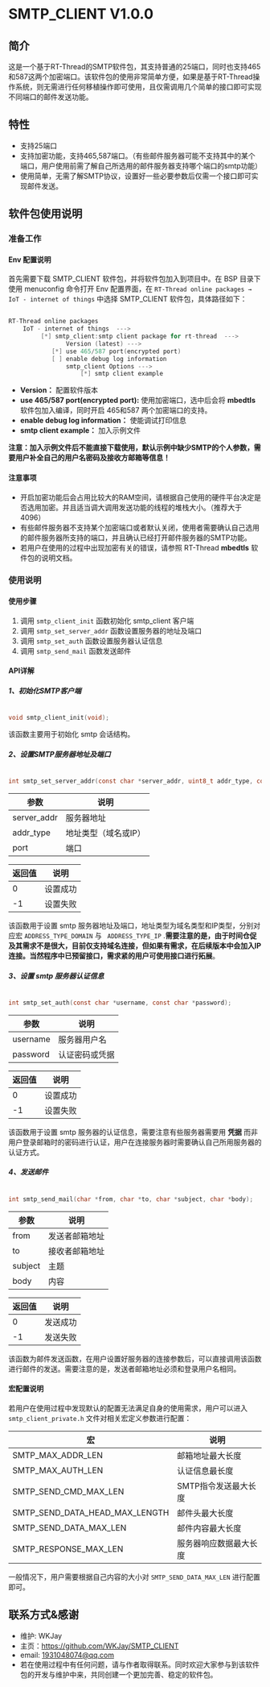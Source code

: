 # SMTP_CLIENT V1.0.0

## 简介

这是一个基于RT-Thread的SMTP软件包，其支持普通的25端口，同时也支持465和587这两个加密端口。该软件包的使用非常简单方便，如果是基于RT-Thread操作系统，则无需进行任何移植操作即可使用，且仅需调用几个简单的接口即可实现不同端口的邮件发送功能。

## 特性

- 支持25端口
- 支持加密功能，支持465,587端口。（有些邮件服务器可能不支持其中的某个端口，用户使用前需了解自己所选用的邮件服务器支持哪个端口的smtp功能）
- 使用简单，无需了解SMTP协议，设置好一些必要参数后仅需一个接口即可实现邮件发送。

## 软件包使用说明

### 准备工作
 
#### Env 配置说明

首先需要下载 SMTP_CLIENT 软件包，并将软件包加入到项目中。在 BSP 目录下使用 menuconfig 命令打开 Env 配置界面，在 `RT-Thread online packages → IoT - internet of things` 中选择 SMTP_CLIENT 软件包，具体路径如下：

```C

RT-Thread online packages
    IoT - internet of things  --->
         [*] smtp_client:smtp client package for rt-thread  --->
                Version (latest) --->
            [*] use 465/587 port(encrypted port)
            [ ] enable debug log information
                smtp_client Options --->
                    [*] smtp client example

```

- **Version：** 配置软件版本
- **use 465/587 port(encrypted port):** 使用加密端口，选中后会将 **mbedtls** 软件包加入编译，同时开启 465和587 两个加密端口的支持。
- **enable debug log information：** 使能调试打印信息
- **smtp client example：** 加入示例文件

**注意：加入示例文件后不能直接下载使用，默认示例中缺少SMTP的个人参数，需要用户补全自己的用户名密码及接收方邮箱等信息！**

#### 注意事项

 - 开启加密功能后会占用比较大的RAM空间，请根据自己使用的硬件平台决定是否选用加密。并且适当调大调用发送功能的线程的堆栈大小。（推荐大于4096）
 - 有些邮件服务器不支持某个加密端口或者默认关闭，使用者需要确认自己选用的邮件服务器所支持的端口，并且确认已经打开邮件服务器的SMTP功能。
 - 若用户在使用的过程中出现加密有关的错误，请参照 RT-Thread **mbedtls** 软件包的说明文档。

 ### 使用说明

 #### 使用步骤

 1. 调用 `smtp_client_init` 函数初始化 smtp_client 客户端
 2. 调用 `smtp_set_server_addr` 函数设置服务器的地址及端口
 3. 调用 `smtp_set_auth` 函数设置服务器认证信息
 4. 调用 `smtp_send_mail` 函数发送邮件

 #### API详解

 ##### 1、初始化SMTP客户端

 ```C

 void smtp_client_init(void);
 
 ```

该函数主要用于初始化 smtp 会话结构。

##### 2、设置SMTP服务器地址及端口

```C

int smtp_set_server_addr(const char *server_addr, uint8_t addr_type, const char *port);

```

|参数|说明|
|---|---|
|server_addr|服务器地址|
|addr_type|地址类型（域名或IP）|
|port|端口|

|返回值|说明|
|----|----|
|0|设置成功|
|-1|设置失败|

该函数用于设置 smtp 服务器地址及端口，地址类型为域名类型和IP类型，分别对应宏 `ADDRESS_TYPE_DOMAIN` 与 ` ADDRESS_TYPE_IP` .**需要注意的是，由于时间仓促及其需求不是很大，目前仅支持域名连接，但如果有需求，在后续版本中会加入IP连接。当然程序中已预留接口，需求紧的用户可使用接口进行拓展**。

##### 3、设置 smtp 服务器认证信息

```C

int smtp_set_auth(const char *username, const char *password);

```

|参数|说明|
|---|---|
|username|服务器用户名|
|password|认证密码或凭据|

|返回值|说明|
|----|----|
|0|设置成功|
|-1|设置失败|

该函数用于设置 smtp 服务器的认证信息，需要注意有些服务器需要用 **凭据** 而非用户登录邮箱时的密码进行认证，用户在连接服务器时需要确认自己所用服务器的认证方式。

##### 4、发送邮件

```C

int smtp_send_mail(char *from, char *to, char *subject, char *body);

```

|参数|说明|
|---|---|
|from|发送者邮箱地址|
|to|接收者邮箱地址|
|subject|主题|
|body|内容|

|返回值|说明|
|----|----|
|0|发送成功|
|-1|发送失败|

该函数为邮件发送函数，在用户设置好服务器的连接参数后，可以直接调用该函数进行邮件的发送。需要注意的是，发送者邮箱地址必须和登录用户名相同。

 #### 宏配置说明

若用户在使用过程中发现默认的配置无法满足自身的使用需求，用户可以进入 `smtp_client_private.h` 文件对相关宏定义参数进行配置：

|宏|说明|
|---|---|
|SMTP_MAX_ADDR_LEN|邮箱地址最大长度|
|SMTP_MAX_AUTH_LEN|认证信息最长度|
|SMTP_SEND_CMD_MAX_LEN|SMTP指令发送最大长度|
|SMTP_SEND_DATA_HEAD_MAX_LENGTH|邮件头最大长度|
|SMTP_SEND_DATA_MAX_LEN|邮件内容最大长度|
|SMTP_RESPONSE_MAX_LEN|服务器响应数据最大长度|

一般情况下，用户需要根据自己内容的大小对 `SMTP_SEND_DATA_MAX_LEN` 进行配置即可。

## 联系方式&感谢

- 维护: WKJay
- 主页：https://github.com/WKJay/SMTP_CLIENT
- email: 1931048074@qq.com
- 若在使用过程中有任何问题，请与作者取得联系。同时欢迎大家参与到该软件包的开发与维护中来，共同创建一个更加完善、稳定的软件包。

